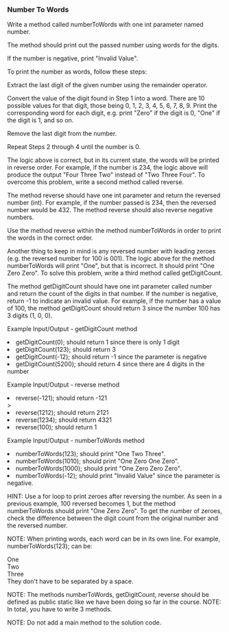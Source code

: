 <h3>Number To Words</h3>
Write a method called numberToWords with one int parameter named number.

The method should print out the passed number using words for the digits.

If the number is negative, print "Invalid Value".

To print the number as words, follow these steps:

Extract the last digit of the given number using the remainder operator.

Convert the value of the digit found in Step 1 into a word. There are 10 possible values for that digit, those being 0, 1, 2, 3, 4, 5, 6, 7, 8, 9. Print the corresponding word for each digit, e.g. print "Zero" if the digit is 0, "One" if the digit is 1, and so on.

Remove the last digit from the number.

Repeat Steps 2 through 4 until the number is 0.

The logic above is correct, but in its current state, the words will be printed in reverse order. For example, if the number is 234, the logic above will produce the output "Four Three Two" instead of "Two Three Four". To overcome this problem, write a second method called reverse.

The method reverse should have one int parameter and return the reversed number (int). For example, if the number passed is 234, then the reversed number would be 432. The method  reverse should also reverse negative numbers.

Use the method reverse within the method numberToWords in order to print the words in the correct order.

Another thing to keep in mind is any reversed number with leading zeroes (e.g. the reversed number for 100 is 001). The logic above for the method numberToWords will print "One", but that is incorrect. It should print "One Zero Zero". To solve this problem, write a third method called getDigitCount.

The method getDigitCount should have one int parameter called number and return the count of the digits in that number. If the number is negative, return -1 to indicate an invalid value.
For example, if the number has a value of 100, the method getDigitCount should return 3 since the number 100 has 3 digits (1, 0, 0).

Example Input/Output - getDigitCount method

<li>getDigitCount(0); should return 1 since there is only 1 digit</li>

<li>getDigitCount(123); should return 3</li>

<li>getDigitCount(-12); should return -1 since the parameter is negative</li>

<li>getDigitCount(5200); should return 4 since there are 4 digits in the number</li>

Example Input/Output - reverse method

<li>reverse(-121); should  return -121</li>>

<li>reverse(1212); should return  2121</li>

<li>reverse(1234); should return 4321</li>

<li>reverse(100); should return 1</li>

Example Input/Output - numberToWords method

<li>numberToWords(123); should print "One Two Three".</li>

<li>numberToWords(1010); should print "One Zero One Zero".</li>

<li>numberToWords(1000); should print "One Zero Zero Zero".</li>

<li>numberToWords(-12); should print "Invalid Value" since the parameter is negative.</li>



HINT: Use a for loop to print zeroes after reversing the number. As seen in a previous example, 100 reversed becomes 1, but the method numberToWords should print "One Zero Zero". To get the number of zeroes, check the difference between the digit count from the original number and the reversed number.

NOTE: When printing words, each word can be in its own line. For example, numberToWords(123); can be:

One<br>
Two<br>
Three<br>
They don't have to be separated by a space.

NOTE: The methods numberToWords, getDigitCount, reverse should be defined as public static like we have been doing so far in the course.
NOTE: In total, you have to write 3 methods.

NOTE: Do not add a main method to the solution code.